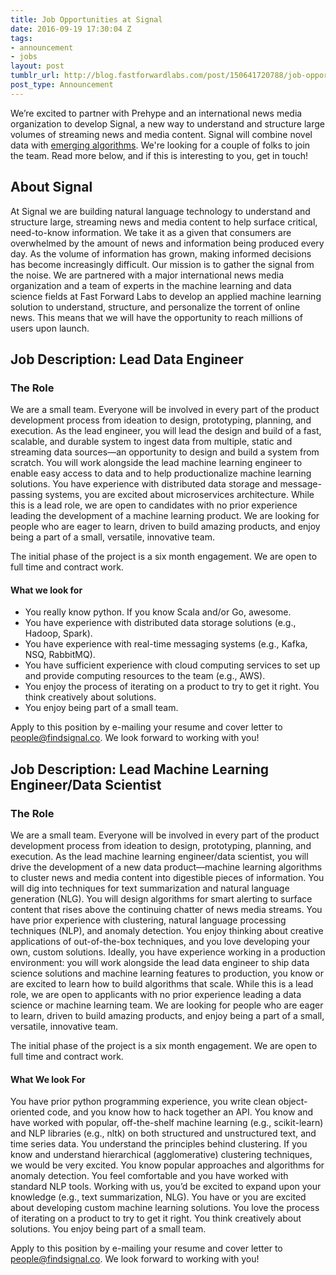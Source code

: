 ```yaml
---
title: Job Opportunities at Signal
date: 2016-09-19 17:30:04 Z
tags:
- announcement
- jobs
layout: post
tumblr_url: http://blog.fastforwardlabs.com/post/150641720788/job-opportunities-at-signal
post_type: Announcement
---
```


We’re excited to partner with Prehype and an international news media organization to develop Signal, a new way to understand and structure large volumes of streaming news and media content. Signal will combine novel data with <a href="http://blog.fastforwardlabs.com/post/142633141243/new-tools-to-summarize-text">emerging algorithms</a>. We're looking for a couple of folks to join the team. Read more below, and if this is interesting to you, get in touch!

## About Signal

At Signal we are building natural language technology to understand and structure large, streaming news and media content to help surface critical, need-to-know information. We take it as a given that consumers are overwhelmed by the amount of news and information being produced every day. As the volume of information has grown, making informed decisions has become increasingly difficult. Our mission is to gather the signal from the noise. We are partnered with a major international news media organization and a team of experts in the machine learning and data science fields at Fast Forward Labs to develop an applied machine learning solution to understand, structure, and personalize the torrent of online news. This means that we will have the opportunity to reach millions of users upon launch.

## Job Description: Lead Data Engineer

### The Role

We are a small team. Everyone will be involved in every part of the product development process from ideation to design, prototyping, planning, and execution. As the lead engineer, you will lead the design and build of a fast, scalable, and durable system to ingest data from multiple, static and streaming data sources—an opportunity to design and build a system from scratch. You will work alongside the lead machine learning engineer to enable easy access to data and to help productionalize machine learning solutions. You have experience with distributed data storage and message-passing systems, you are excited about microservices architecture. While this is a lead role, we are open to candidates with no prior experience leading the development of a machine learning product. We are looking for people who are eager to learn, driven to build amazing products, and enjoy being a part of a small, versatile, innovative team.

The initial phase of the project is a six month engagement. We are open to full time and contract work.

#### What we look for

- You really know python. If you know Scala and/or Go, awesome.
- You have experience with distributed data storage solutions (e.g., Hadoop, Spark).
- You have experience with real-time messaging systems (e.g., Kafka, NSQ, RabbitMQ).
- You have sufficient experience with cloud computing services to set up and provide computing resources to the team (e.g., AWS).
- You enjoy the process of iterating on a product to try to get it right. You think creatively about solutions.
- You enjoy being part of a small team.

Apply to this position by e-mailing your resume and cover letter to <a href="mailto:people@findsignal.co">people@findsignal.co</a>. We look forward to working with you!

## Job Description: Lead Machine Learning Engineer/Data Scientist

### The Role

We are a small team. Everyone will be involved in every part of the product development process from ideation to design, prototyping, planning, and execution. As the lead machine learning engineer/data scientist, you will drive the development of a new data product—machine learning algorithms to cluster news and media content into digestible pieces of information. You will dig into techniques for text summarization and natural language generation (NLG). You will design algorithms for smart alerting to surface content that rises above the continuing chatter of news media streams. You have prior experience with clustering, natural language processing techniques (NLP), and anomaly detection. You enjoy thinking about creative applications of out-of-the-box techniques, and you love developing your own, custom solutions. Ideally, you have experience working in a production environment: you will work alongside the lead data engineer to ship data science solutions and machine learning features to production, you know or are excited to learn how to build algorithms that scale. While this is a lead role, we are open to applicants with no prior experience leading a data science or machine learning team. We are looking for people who are eager to learn, driven to build amazing products, and enjoy being a part of a small, versatile, innovative team.

The initial phase of the project is a six month engagement. We are open to full time and contract work.

#### What We look For

You have prior python programming experience, you write clean object-oriented code, and you know how to hack together an API.
You know and have worked with popular, off-the-shelf machine learning (e.g., scikit-learn) and NLP libraries (e.g., nltk) on both structured and unstructured text, and time series data.
You understand the principles behind clustering. If you know and understand hierarchical (agglomerative) clustering techniques, we would be very excited.
You know popular approaches and algorithms for anomaly detection.
You feel comfortable and you have worked with standard NLP tools. Working with us, you’d be excited to expand upon your knowledge (e.g., text summarization, NLG).
You have or you are excited about developing custom machine learning solutions.
You love the process of iterating on a product to try to get it right. You think creatively about solutions.
You enjoy being part of a small team.

Apply to this position by e-mailing your resume and cover letter to <a href="mailto:people@findsignal.co">people@findsignal.co</a>. We look forward to working with you!
